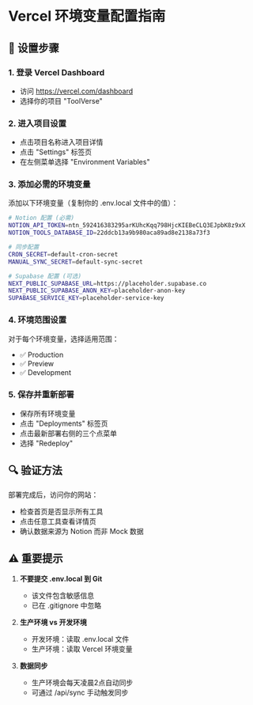 # Vercel 环境变量配置指南

## 🚀 设置步骤

### 1. 登录 Vercel Dashboard
- 访问 https://vercel.com/dashboard
- 选择你的项目 "ToolVerse"

### 2. 进入项目设置
- 点击项目名称进入项目详情
- 点击 "Settings" 标签页
- 在左侧菜单选择 "Environment Variables"

### 3. 添加必需的环境变量

添加以下环境变量（复制你的 .env.local 文件中的值）：

```bash
# Notion 配置 (必需)
NOTION_API_TOKEN=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
NOTION_TOOLS_DATABASE_ID=22ddcb13a9b980aca89ad8e2138a73f3

# 同步配置
CRON_SECRET=default-cron-secret
MANUAL_SYNC_SECRET=default-sync-secret

# Supabase 配置 (可选)
NEXT_PUBLIC_SUPABASE_URL=https://placeholder.supabase.co
NEXT_PUBLIC_SUPABASE_ANON_KEY=placeholder-anon-key
SUPABASE_SERVICE_KEY=placeholder-service-key
```

### 4. 环境范围设置
对于每个环境变量，选择适用范围：
- ✅ Production
- ✅ Preview  
- ✅ Development

### 5. 保存并重新部署
- 保存所有环境变量
- 点击 "Deployments" 标签页
- 点击最新部署右侧的三个点菜单
- 选择 "Redeploy"

## 🔍 验证方法

部署完成后，访问你的网站：
- 检查首页是否显示所有工具
- 点击任意工具查看详情页
- 确认数据来源为 Notion 而非 Mock 数据

## ⚠️ 重要提示

1. **不要提交 .env.local 到 Git**
   - 该文件包含敏感信息
   - 已在 .gitignore 中忽略

2. **生产环境 vs 开发环境**
   - 开发环境：读取 .env.local 文件
   - 生产环境：读取 Vercel 环境变量

3. **数据同步**
   - 生产环境会每天凌晨2点自动同步
   - 可通过 /api/sync 手动触发同步
